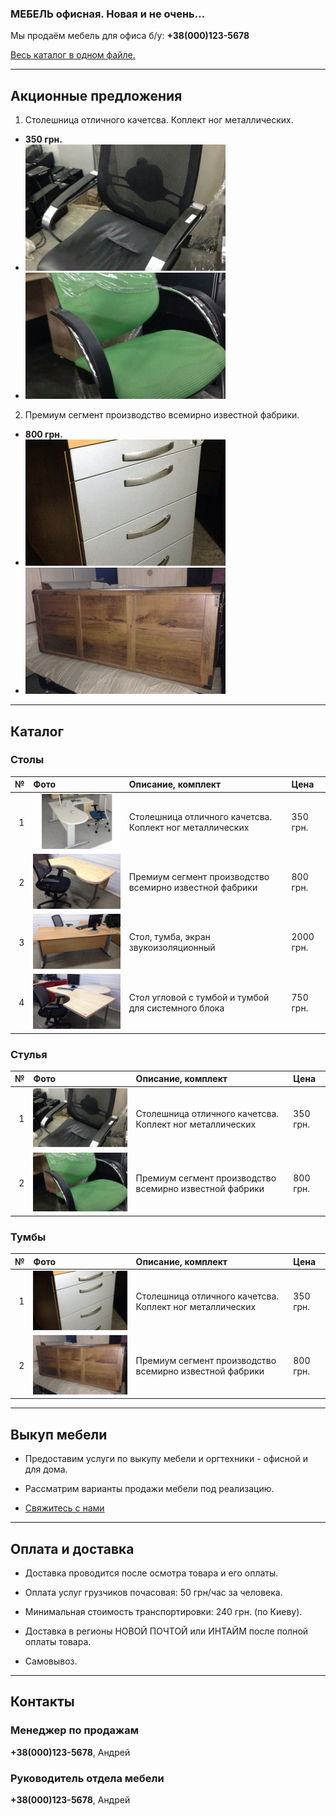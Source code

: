 ### МЕБЕЛЬ офисная. Новая и не очень...

Мы продаём мебель для офиса б/у: **+38(000)123-5678**

[Весь каталог в одном файле.](https://github.com/mebel-bu/mebel-bu.github.io/raw/master/price/mebel-bu.pdf)

---

## Акционные предложения

1. Столешница  отличного качетсва. Коплект ног металлических.
- **350 грн.**
- ![](https://github.com/mebel-bu/mebel-bu.github.io/raw/master/img/chair01.jpg)
- ![](https://github.com/mebel-bu/mebel-bu.github.io/raw/master/img/chair02.jpg)

2. Премиум сегмент производство всемирно известной фабрики.
- **800 грн.**
- ![](https://github.com/mebel-bu/mebel-bu.github.io/raw/master/img/stand01.jpg)
- ![](https://github.com/mebel-bu/mebel-bu.github.io/raw/master/img/stand02.jpg)

---

## Каталог

### Столы

| №  | Фото | Описание, комплект | Цена |
|---:|:-----|:-------------------|:-----|
|  1 | ![](https://github.com/mebel-bu/mebel-bu.github.io/raw/master/img/table01.jpg) | Столешница  отличного качетсва. Коплект ног металлических | 350 грн. |
|  2 | ![](https://github.com/mebel-bu/mebel-bu.github.io/raw/master/img/table02.jpg) | Премиум сегмент производство всемирно известной фабрики | 800 грн. |
|  3 | ![](https://github.com/mebel-bu/mebel-bu.github.io/raw/master/img/table03.jpg) | Стол, тумба, экран звукоизоляционный | 2000 грн. |
|  4 | ![](https://github.com/mebel-bu/mebel-bu.github.io/raw/master/img/table04.jpg) | Стол угловой с тумбой и тумбой для системного блока | 750 грн. |

### Стулья

| №  | Фото | Описание, комплект | Цена |
|---:|:-----|:-------------------|:-----|
|  1 | ![](https://github.com/mebel-bu/mebel-bu.github.io/raw/master/img/chair01.jpg) | Столешница  отличного качетсва. Коплект ног металлических | 350 грн. |
|  2 | ![](https://github.com/mebel-bu/mebel-bu.github.io/raw/master/img/chair02.jpg) | Премиум сегмент производство всемирно известной фабрики | 800 грн. |

### Тумбы

| №  | Фото | Описание, комплект | Цена |
|---:|:-----|:-------------------|:-----|
|  1 | ![](https://github.com/mebel-bu/mebel-bu.github.io/raw/master/img/stand01.jpg) | Столешница  отличного качетсва. Коплект ног металлических | 350 грн. |
|  2 | ![](https://github.com/mebel-bu/mebel-bu.github.io/raw/master/img/stand02.jpg) | Премиум сегмент производство всемирно известной фабрики | 800 грн. |

---
 
## Выкуп мебели

- Предоставим услуги по выкупу мебели и оргтехники - офисной и для дома.

- Рассматрим варианты продажи мебели под реализацию.

- [Свяжитесь с нами](#Контакты)

---

## Оплата и доставка

- Доставка проводится после осмотра товара и его оплаты.

- Оплата услуг грузчиков почасовая: 50 грн/час за человека.

- Минимальная стоимость транспортировки: 240 грн. (по Киеву).

- Доставка в регионы НОВОЙ ПОЧТОЙ или ИНТАЙМ после полной оплаты товара.

- Самовывоз.

---

## Контакты

### Менеджер по продажам

**+38(000)123-5678**, Андрей

### Руководитель отдела мебели

**+38(000)123-5678**, Андрей
